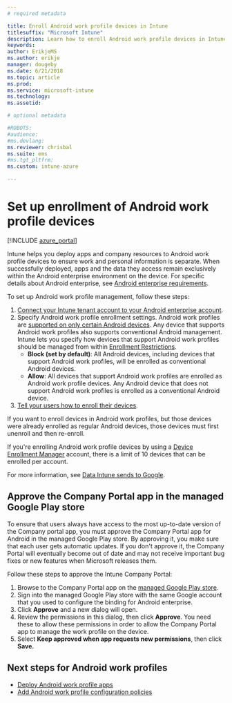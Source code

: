 ```yaml
---
# required metadata

title: Enroll Android work profile devices in Intune
titlesuffix: "Microsoft Intune"
description: Learn how to enroll Android work profile devices in Intune.
keywords:
author: ErikjeMS 
ms.author: erikje
manager: dougeby
ms.date: 6/21/2018
ms.topic: article
ms.prod:
ms.service: microsoft-intune
ms.technology:
ms.assetid: 

# optional metadata

#ROBOTS:
#audience:
#ms.devlang:
ms.reviewer: chrisbal
ms.suite: ems
#ms.tgt_pltfrm:
ms.custom: intune-azure

---
```


# Set up enrollment of Android work profile devices

[!INCLUDE [azure_portal](./includes/azure_portal.md)]

Intune helps you deploy apps and company resources to Android work profile devices to ensure work and personal information is separate. When successfully deployed, apps and the data they access remain exclusively within the Android enterprise environment on the device. For specific details about Android enterprise, see [Android enterprise requirements](https://support.google.com/work/android/answer/6174145?hl=en&ref_topic=6151012).

To set up Android work profile management, follow these steps:

1. [Connect your Intune tenant account to your Android enterprise account](connect-intune-android-enterprise.md).
2. Specify Android work profile enrollment settings. Android work profiles are [supported on only certain Android devices](https://support.google.com/work/android/answer/6174145?hl=en&ref_topic=6151012%20style=%22target=new_window%22). Any device that supports Android work profiles also supports conventional Android management. Intune lets you specify how devices that support Android work profiles should be managed from within [Enrollment Restrictions](enrollment-restrictions-set.md).
    - **Block (set by default)**:  All Android devices, including devices that support Android work profiles, will be enrolled as conventional Android devices.
    - **Allow**: All devices that support Android work profiles are enrolled as Android work profile devices. Any Android device that does not support Android work profiles is enrolled as a conventional Android device.
3. [Tell your users how to enroll their devices](/intune-user-help/enroll-your-device-in-intune-android.md).


If you want to enroll devices in Android work profiles, but those devices were already enrolled as regular Android devices, those devices must first unenroll and then re-enroll.

If you're enrolling Android work profile devices by using a [Device Enrollment Manager](device-enrollment-manager-enroll.md) account, there is a limit of 10 devices that can be enrolled per account.

For more information, see [Data Intune sends to Google](data-intune-sends-to-google.md).

## Approve the Company Portal app in the managed Google Play store

To ensure that users always have access to the most up-to-date version of the Company portal app, you must approve the Company Portal app for Android in the managed Google Play store. By approving it, you make sure that each user gets automatic updates. If you don't approve it, the Company Portal will eventually become out of date and may not receive important bug fixes or new features when Microsoft releases them.

Follow these steps to approve the Intune Company Portal:

1.  Browse to the Company Portal app on the [managed Google Play store](https://play.google.com/work/apps/details?id=com.microsoft.windowsintune.companyportal).
2.  Sign into the managed Google Play store with the same Google account that you used to configure the binding for Android enterprise.
3.  Click **Approve** and a new dialog will open.
4.  Review the permissions in this dialog, then click **Approve**. You need these to allow these permissions in order to allow the Company Portal app to manage the work profile on the device.
5.  Select **Keep approved when app requests new permissions**, then click **Save.**

## Next steps for Android work profiles
- [Deploy Android work profile apps](store-apps-android.md)
- [Add Android work profile configuration policies](device-profiles.md)